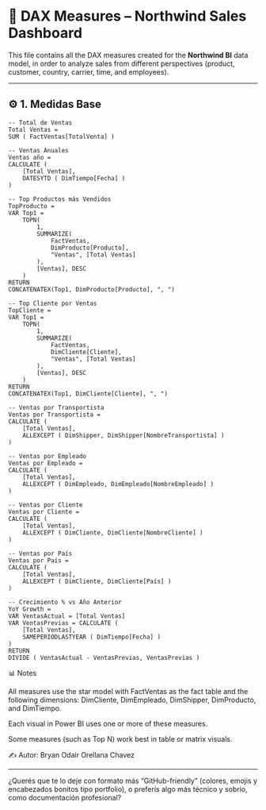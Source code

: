 # 🧮 DAX Measures – Northwind Sales Dashboard
>
This file contains all the DAX measures created for the **Northwind BI** data model, in order to analyze sales from different perspectives (product, customer, country, carrier, time, and employees).

---

## ⚙️ 1. Medidas Base

```DAX
-- Total de Ventas
Total Ventas = 
SUM ( FactVentas[TotalVenta] )

-- Ventas Anuales
Ventas año = 
CALCULATE (
    [Total Ventas],
    DATESYTD ( DimTiempo[Fecha] )
)

-- Top Productos más Vendidos
TopProducto = 
VAR Top1 = 
    TOPN(
        1,
        SUMMARIZE(
            FactVentas,
            DimProducto[Producto],
            "Ventas", [Total Ventas]
        ),
        [Ventas], DESC
    )
RETURN
CONCATENATEX(Top1, DimProducto[Producto], ", ")

-- Top Cliente por Ventas
TopCliente = 
VAR Top1 = 
    TOPN(
        1,
        SUMMARIZE(
            FactVentas,
            DimCliente[Cliente],
            "Ventas", [Total Ventas]
        ),
        [Ventas], DESC
    )
RETURN
CONCATENATEX(Top1, DimCliente[Cliente], ", ")

-- Ventas por Transportista
Ventas por Transportista = 
CALCULATE (
    [Total Ventas],
    ALLEXCEPT ( DimShipper, DimShipper[NombreTransportista] )
)

-- Ventas por Empleado
Ventas por Empleado = 
CALCULATE (
    [Total Ventas],
    ALLEXCEPT ( DimEmpleado, DimEmpleado[NombreEmpleado] )
)

-- Ventas por Cliente
Ventas por Cliente = 
CALCULATE (
    [Total Ventas],
    ALLEXCEPT ( DimCliente, DimCliente[NombreCliente] )
)

-- Ventas por País
Ventas por País = 
CALCULATE (
    [Total Ventas],
    ALLEXCEPT ( DimCliente, DimCliente[País] )
)

-- Crecimiento % vs Año Anterior
YoY Growth = 
VAR VentasActual = [Total Ventas]
VAR VentasPrevias = CALCULATE (
    [Total Ventas],
    SAMEPERIODLASTYEAR ( DimTiempo[Fecha] )
)
RETURN
DIVIDE ( VentasActual - VentasPrevias, VentasPrevias )
```
>
📊 Notes

All measures use the star model with FactVentas as the fact table and the following dimensions: DimCliente, DimEmpleado, DimShipper, DimProducto, and DimTiempo.

Each visual in Power BI uses one or more of these measures.

Some measures (such as Top N) work best in table or matrix visuals.

✍️ Autor: Bryan Odair Orellana Chavez


---

¿Querés que te lo deje con formato más “GitHub-friendly” (colores, emojis y encabezados bonitos tipo portfolio), o preferís algo más técnico y sobrio, como documentación profesional?

